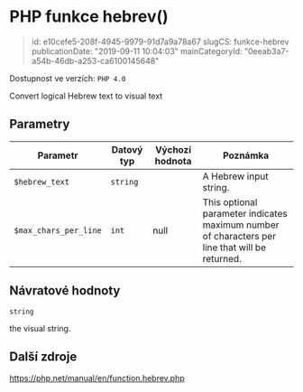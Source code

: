 PHP funkce hebrev()
===================

> id: e10cefe5-208f-4945-9979-91d7a9a78a67
> slugCS: funkce-hebrev
> publicationDate: "2019-09-11 10:04:03"
> mainCategoryId: "0eeab3a7-a54b-46db-a253-ca6100145648"

Dostupnost ve verzích: `PHP 4.0`

Convert logical Hebrew text to visual text


Parametry
--------------

| Parametr | Datový typ | Výchozí hodnota | Poznámka |
|-----|-----|-----|-----|
| `$hebrew_text` | `string` |  | A Hebrew input string. |
| `$max_chars_per_line` | `int` | null | This optional parameter indicates maximum number of characters per line that will be returned. |


Návratové hodnoty
----------------

`string`

the visual string.

Další zdroje
------------

https://php.net/manual/en/function.hebrev.php
